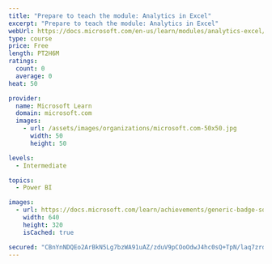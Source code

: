 ```yaml
---
title: "Prepare to teach the module: Analytics in Excel"
excerpt: "Prepare to teach the module: Analytics in Excel"
webUrl: https://docs.microsoft.com/en-us/learn/modules/analytics-excel/
type: course
price: Free
length: PT2H6M
ratings:
  count: 0
  average: 0
heat: 50

provider:
  name: Microsoft Learn
  domain: microsoft.com
  images:
    - url: /assets/images/organizations/microsoft.com-50x50.jpg
      width: 50
      height: 50

levels:
  - Intermediate

topics:
  - Power BI

images:
  - url: https://docs.microsoft.com/learn/achievements/generic-badge-social.png
    width: 640
    height: 320
    isCached: true

secured: "CBnYnNDQEo2ArBkN5Lg7bzWA91uAZ/zduV9pCOoOdwJ4hc0sQ+TpN/laq7zrd4MolLY0TVPJ5AYoEzHNDJ2UTX13+v302+MJqUtGnb3CtqmlGY6OUjQ5r9Y/ijAjpk/h2+uT1q2/9a7h/QCVXnkLAOifR/hirR3x4CVJLK442sirZiZOlx34S3S8tSXl84Ru6XYo+f17X0eshG66KAi9dza38exjry5mxKvUAickAQ/k8sed88o2bEPSlPBoAWL3wthg9T5A9R9QIRq0Dr9tmPodHzaHvvA6EgV1dnFeXsqbtSdEprwGOV0V6mL1q4OnKMNkfpG3P5T/7WBc2HMAFTVw5Cf44cuWOGdT6yKkBgZWL0H2XlVNz56sK7hWmHGZJxOHJNGv+jJZZDRjKgAOoYvp1FK9mB73KiwS22ga6VQ=;v0McCDnZbj+MbINtoThgwA=="
---
```


